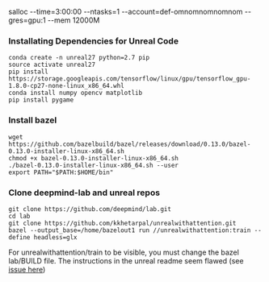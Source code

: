 salloc --time=3:00:00 --ntasks=1 --account=def-omnomnomnomnom --gres=gpu:1 --mem 12000M

### Installating Dependencies for Unreal Code 
```
conda create -n unreal27 python=2.7 pip
source activate unreal27
pip install https://storage.googleapis.com/tensorflow/linux/gpu/tensorflow_gpu-1.8.0-cp27-none-linux_x86_64.whl
conda install numpy opencv matplotlib
pip install pygame
```

### Install bazel
```
wget https://github.com/bazelbuild/bazel/releases/download/0.13.0/bazel-0.13.0-installer-linux-x86_64.sh
chmod +x bazel-0.13.0-installer-linux-x86_64.sh
./bazel-0.13.0-installer-linux-x86_64.sh --user
export PATH="$PATH:$HOME/bin"
```


### Clone deepmind-lab and unreal repos
```
git clone https://github.com/deepmind/lab.git
cd lab
git clone https://github.com/kkhetarpal/unrealwithattention.git
bazel --output_base=/home/bazelout1 run //unrealwithattention:train --define headless=glx
```

For unrealwithattention/train to be visible, you must change the bazel lab/BUILD file. The instructions in the unreal readme seem flawed (see [issue here](https://github.com/miyosuda/unreal/issues/21))
